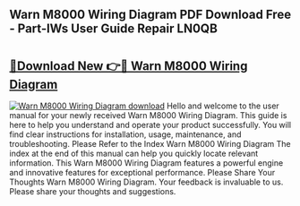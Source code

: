 ## Warn M8000 Wiring Diagram PDF Download Free - Part-lWs User Guide Repair LN0QB

# <h2><a href="http://dfpkf4c.blite.top/?on=Warn+M8000+Wiring+Diagram">🔗Download New 👉🔴 Warn M8000 Wiring Diagram</a></h2>

[![Warn M8000 Wiring Diagram download](https://i.imgur.com/lujVjoI.png)](http://dfpkf4c.blite.top/?on=Warn+M8000+Wiring+Diagram)
Hello and welcome to the user manual for your newly received Warn M8000 Wiring Diagram. This guide is here to help you understand and operate your product successfully. You will find clear instructions for installation, usage, maintenance, and troubleshooting. Please Refer to the Index Warn M8000 Wiring Diagram The index at the end of this manual can help you quickly locate relevant information. This Warn M8000 Wiring Diagram features a powerful engine and innovative features for exceptional performance. Please Share Your Thoughts Warn M8000 Wiring Diagram. Your feedback is invaluable to us. Please share your thoughts and suggestions.
